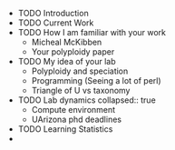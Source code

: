 - TODO Introduction
- TODO Current Work
- TODO How I am familiar with your work
	- Micheal McKibben
	- Your polyploidy paper
- TODO My idea of your lab
	- Polyploidy and speciation
	- Programming (Seeing a lot of perl)
	- Triangle of U vs taxonomy
- TODO Lab dynamics
  collapsed:: true
	- Compute environment
	- UArizona phd deadlines
- TODO Learning Statistics
-